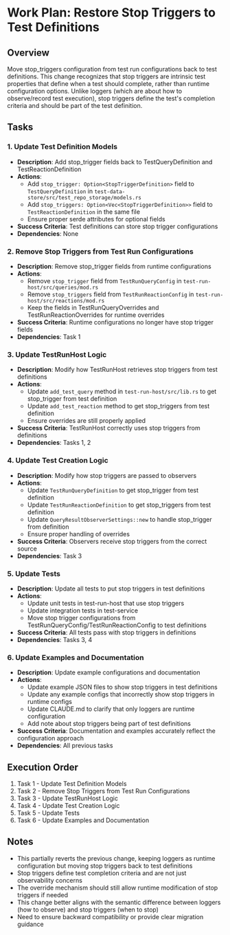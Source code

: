 # Work Plan: Restore Stop Triggers to Test Definitions

## Overview
Move stop_triggers configuration from test run configurations back to test definitions. This change recognizes that stop triggers are intrinsic test properties that define when a test should complete, rather than runtime configuration options. Unlike loggers (which are about how to observe/record test execution), stop triggers define the test's completion criteria and should be part of the test definition.

## Tasks

### 1. Update Test Definition Models
- **Description**: Add stop_trigger fields back to TestQueryDefinition and TestReactionDefinition
- **Actions**: 
  - Add `stop_trigger: Option<StopTriggerDefinition>` field to `TestQueryDefinition` in `test-data-store/src/test_repo_storage/models.rs`
  - Add `stop_triggers: Option<Vec<StopTriggerDefinition>>` field to `TestReactionDefinition` in the same file
  - Ensure proper serde attributes for optional fields
- **Success Criteria**: Test definitions can store stop trigger configurations
- **Dependencies**: None

### 2. Remove Stop Triggers from Test Run Configurations
- **Description**: Remove stop_trigger fields from runtime configurations
- **Actions**: 
  - Remove `stop_trigger` field from `TestRunQueryConfig` in `test-run-host/src/queries/mod.rs`
  - Remove `stop_triggers` field from `TestRunReactionConfig` in `test-run-host/src/reactions/mod.rs`
  - Keep the fields in TestRunQueryOverrides and TestRunReactionOverrides for runtime overrides
- **Success Criteria**: Runtime configurations no longer have stop trigger fields
- **Dependencies**: Task 1

### 3. Update TestRunHost Logic
- **Description**: Modify how TestRunHost retrieves stop triggers from test definitions
- **Actions**: 
  - Update `add_test_query` method in `test-run-host/src/lib.rs` to get stop_trigger from test definition
  - Update `add_test_reaction` method to get stop_triggers from test definition
  - Ensure overrides are still properly applied
- **Success Criteria**: TestRunHost correctly uses stop triggers from definitions
- **Dependencies**: Tasks 1, 2

### 4. Update Test Creation Logic
- **Description**: Modify how stop triggers are passed to observers
- **Actions**: 
  - Update `TestRunQueryDefinition` to get stop_trigger from test definition
  - Update `TestRunReactionDefinition` to get stop_triggers from test definition
  - Update `QueryResultObserverSettings::new` to handle stop_trigger from definition
  - Ensure proper handling of overrides
- **Success Criteria**: Observers receive stop triggers from the correct source
- **Dependencies**: Task 3

### 5. Update Tests
- **Description**: Update all tests to put stop triggers in test definitions
- **Actions**: 
  - Update unit tests in test-run-host that use stop triggers
  - Update integration tests in test-service
  - Move stop trigger configurations from TestRunQueryConfig/TestRunReactionConfig to test definitions
- **Success Criteria**: All tests pass with stop triggers in definitions
- **Dependencies**: Tasks 3, 4

### 6. Update Examples and Documentation
- **Description**: Update example configurations and documentation
- **Actions**: 
  - Update example JSON files to show stop triggers in test definitions
  - Update any example configs that incorrectly show stop triggers in runtime configs
  - Update CLAUDE.md to clarify that only loggers are runtime configuration
  - Add note about stop triggers being part of test definitions
- **Success Criteria**: Documentation and examples accurately reflect the configuration approach
- **Dependencies**: All previous tasks

## Execution Order
1. Task 1 - Update Test Definition Models
2. Task 2 - Remove Stop Triggers from Test Run Configurations
3. Task 3 - Update TestRunHost Logic  
4. Task 4 - Update Test Creation Logic
5. Task 5 - Update Tests
6. Task 6 - Update Examples and Documentation

## Notes
- This partially reverts the previous change, keeping loggers as runtime configuration but moving stop triggers back to test definitions
- Stop triggers define test completion criteria and are not just observability concerns
- The override mechanism should still allow runtime modification of stop triggers if needed
- This change better aligns with the semantic difference between loggers (how to observe) and stop triggers (when to stop)
- Need to ensure backward compatibility or provide clear migration guidance